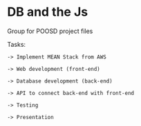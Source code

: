 # DB and the Js
Group for POOSD project files

Tasks:

	-> Implement MEAN Stack from AWS
	
	-> Web development (front-end)
	
	-> Database development (back-end)
	
	-> API to connect back-end with front-end
	
	-> Testing
	
	-> Presentation
	
    
